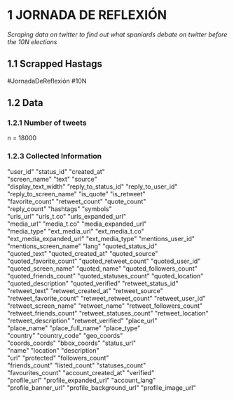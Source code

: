 # 1 **JORNADA DE REFLEXIÓN**
*Scraping data on twitter to find out what spaniards debate on twitter before the 10N elections* 

## 1.1 Scrapped Hastags 
#JornadaDeReflexión
#10N


## 1.2 Data

### 1.2.1 Number of tweets
n = 18000

### 1.2.3 Collected Information

"user_id"                 "status_id"               "created_at"             
"screen_name"             "text"                    "source"                 
"display_text_width"      "reply_to_status_id"      "reply_to_user_id"       
"reply_to_screen_name"    "is_quote"                "is_retweet"             
"favorite_count"          "retweet_count"           "quote_count"            
"reply_count"             "hashtags"                "symbols"                
"urls_url"                "urls_t.co"               "urls_expanded_url"      
"media_url"               "media_t.co"              "media_expanded_url"     
"media_type"              "ext_media_url"           "ext_media_t.co"         
"ext_media_expanded_url"  "ext_media_type"          "mentions_user_id"       
"mentions_screen_name"    "lang"                    "quoted_status_id"       
"quoted_text"             "quoted_created_at"       "quoted_source"          
"quoted_favorite_count"   "quoted_retweet_count"    "quoted_user_id"         
"quoted_screen_name"      "quoted_name"             "quoted_followers_count" 
"quoted_friends_count"    "quoted_statuses_count"   "quoted_location"        
"quoted_description"      "quoted_verified"         "retweet_status_id"      
"retweet_text"            "retweet_created_at"      "retweet_source"         
"retweet_favorite_count"  "retweet_retweet_count"   "retweet_user_id"        
"retweet_screen_name"     "retweet_name"            "retweet_followers_count"
"retweet_friends_count"   "retweet_statuses_count"  "retweet_location"       
"retweet_description"     "retweet_verified"        "place_url"              
"place_name"              "place_full_name"         "place_type"             
"country"                 "country_code"            "geo_coords"             
"coords_coords"           "bbox_coords"             "status_url"             
"name"                    "location"                "description"            
"url"                     "protected"               "followers_count"        
"friends_count"           "listed_count"            "statuses_count"         
"favourites_count"        "account_created_at"      "verified"               
"profile_url"             "profile_expanded_url"    "account_lang"           
"profile_banner_url"      "profile_background_url"  "profile_image_url"      
 
